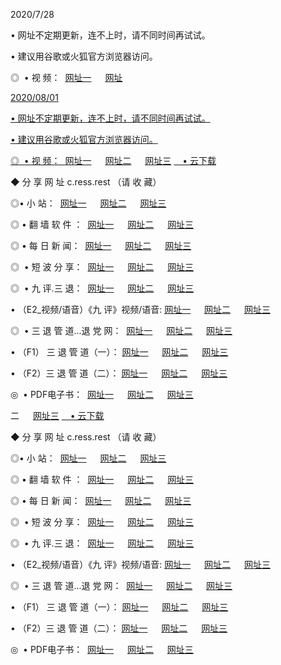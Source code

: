 <p>2020/7/28
<p>• 网址不定期更新，连不上时，请不同时间再试试。
<p>• 建议用谷歌或火狐官方浏览器访问。
<p>◎  • 视 频： 
<a href="http://tcq.fasoclash.com/" target="_blank">网址一</a> 　 
<a href="http://tbq.fasoclash.com/" target="_blank">网址<p>2020/08/01
<p>• 网址不定期更新，连不上时，请不同时间再试试。
<p>• 建议用谷歌或火狐官方浏览器访问。
<p>◎  • 视 频： 
<a href="http://tcr.fasoclash.com/" target="_blank">网址一</a> 　 
<a href="http://tbr.fasoclash.com/" target="_blank">网址二</a> 　 
<a href="http://tar.fasoclash.com/b.html" target="_blank">网址三</a>
<a href="https://disk.yandex.ru/d/wIUK0uxc3Gk4Ng" target="_blank">　• 云下载 </a></p>
<p>◆ 分 享 网 址  c.ress.rest   （请 收 藏） </p>

<p>◎•  小 站：  
<a href="http://tcr.fasoclash.com/f.html" target="_blank">网址一</a> 　 
<a href="http://tbr.fasoclash.com/h.html" target="_blank">网址二</a> 　 
<a href="http://tar.fasoclash.com/k/" target="_blank">网址三</a></p><p>

<p>◎  • 翻 墙 软 件 ：  
<a href="http://tcr.fasoclash.com/ff/" target="_blank">网址一</a> 　 
<a href="http://tbr.fasoclash.com/s/read/a1_nd.html" target="_blank">网址二</a> 　 
<a href="http://tar.fasoclash.com/ff/index.html" target="_blank">网址三</a></p>
<p>◎  • 每 日 新 闻：  
<a href="http://tcr.fasoclash.com/day/" target="_blank">网址一</a> 　 
<a href="http://tbr.fasoclash.com/day/" target="_blank">网址二</a> 　 
<a href="http://tar.fasoclash.com/day/index.html" target="_blank">网址三</a></p>
<p>◎   • 短 波 分 享：  
<a href="http://tcr.fasoclash.com/h/" target="_blank">网址一</a> 　 
<a href="http://tar.fasoclash.com/h/" target="_blank">网址二</a> 　 
<a href="http://tbr.fasoclash.com/h/index.html" target="_blank">网址三</a></p>
<p>◎   • 九 评.三 退：  
<a href="http://tcr.fasoclash.com/t/" target="_blank">网址一</a> 　 
<a href="http://tar.fasoclash.com/v2/index.html" target="_blank">网址二</a> 　 
<a href="http://tbr.fasoclash.com/tt/index.html" target="_blank">网址三</a> 　</p>
<p>  • （E2_视频/语音）《九 评》视频/语音: 
<a href="http://tcr.fasoclash.com/7738.html" target="_blank">网址一</a> 　 
<a href="http://tar.fasoclash.com/7614.html" target="_blank">网址二</a> 　 
<a href="http://tbr.fasoclash.com/7633.html" target="_blank">网址三</a></p>
<p>◎   • 三 退 管 道...退 党 网：  
<a href="http://tcr.fasoclash.com/go/td1.html" target="_blank">网址一</a> 　 
<a href="http://tar.fasoclash.com/go/td2.html" target="_blank">网址二</a> 　 
<a href="http://tbr.fasoclash.com/go/td3.html" target="_blank">网址三</a></p>
<p>  • （F1） 三 退 管 道（一）： 
<a href="http://tcr.fasoclash.com/dd/" target="_blank">网址一</a> 　 
<a href="http://tar.fasoclash.com/s/read/a1_tdx.html" target="_blank">网址二</a> 　 
<a href="http://tbr.fasoclash.com/dd/" target="_blank">网址三</a></p>
<p>  • （F2）三 退 管 道（二）： 
<a href="http://tar.fasoclash.com/d/" target="_blank">网址一</a> 　 
<a href="http://tcr.fasoclash.com/d/index.html" target="_blank">网址二</a> 　 
<a href="http://tbr.fasoclash.com/d/" target="_blank">网址三</a></p>
<p>◎   • PDF电子书：  
<a href="http://tcr.fasoclash.com/p/" target="_blank">网址一</a> 　 
<a href="http://tbr.fasoclash.com/p/index.html" target="_blank">网址二</a> 　 
<a href="http://tar.fasoclash.com/p/" target="_blank">网址三</a></p>
二</a> 　 
<a href="http://taq.fasoclash.com/b.html" target="_blank">网址三</a>
<a href="https://disk.yandex.ru/d/wIUK0uxc3Gk4Ng" target="_blank">　• 云下载 </a></p>
<p>◆ 分 享 网 址  c.ress.rest   （请 收 藏） </p>

<p>◎•  小 站：  
<a href="http://tcq.fasoclash.com/f.html" target="_blank">网址一</a> 　 
<a href="http://tbq.fasoclash.com/h.html" target="_blank">网址二</a> 　 
<a href="http://taq.fasoclash.com/k/" target="_blank">网址三</a></p><p>

<p>◎  • 翻 墙 软 件 ：  
<a href="http://tcq.fasoclash.com/ff/" target="_blank">网址一</a> 　 
<a href="http://tbq.fasoclash.com/s/read/a1_nd.html" target="_blank">网址二</a> 　 
<a href="http://taq.fasoclash.com/ff/index.html" target="_blank">网址三</a></p>
<p>◎  • 每 日 新 闻：  
<a href="http://tcq.fasoclash.com/day/" target="_blank">网址一</a> 　 
<a href="http://tbq.fasoclash.com/day/" target="_blank">网址二</a> 　 
<a href="http://taq.fasoclash.com/day/index.html" target="_blank">网址三</a></p>
<p>◎   • 短 波 分 享：  
<a href="http://tcq.fasoclash.com/h/" target="_blank">网址一</a> 　 
<a href="http://taq.fasoclash.com/h/" target="_blank">网址二</a> 　 
<a href="http://tbq.fasoclash.com/h/index.html" target="_blank">网址三</a></p>
<p>◎   • 九 评.三 退：  
<a href="http://tcq.fasoclash.com/t/" target="_blank">网址一</a> 　 
<a href="http://taq.fasoclash.com/v2/index.html" target="_blank">网址二</a> 　 
<a href="http://tbq.fasoclash.com/tt/index.html" target="_blank">网址三</a> 　</p>
<p>  • （E2_视频/语音）《九 评》视频/语音: 
<a href="http://tcq.fasoclash.com/7738.html" target="_blank">网址一</a> 　 
<a href="http://taq.fasoclash.com/7614.html" target="_blank">网址二</a> 　 
<a href="http://tbq.fasoclash.com/7633.html" target="_blank">网址三</a></p>
<p>◎   • 三 退 管 道...退 党 网：  
<a href="http://tcq.fasoclash.com/go/td1.html" target="_blank">网址一</a> 　 
<a href="http://taq.fasoclash.com/go/td2.html" target="_blank">网址二</a> 　 
<a href="http://tbq.fasoclash.com/go/td3.html" target="_blank">网址三</a></p>
<p>  • （F1） 三 退 管 道（一）： 
<a href="http://tcq.fasoclash.com/dd/" target="_blank">网址一</a> 　 
<a href="http://taq.fasoclash.com/s/read/a1_tdx.html" target="_blank">网址二</a> 　 
<a href="http://tbq.fasoclash.com/dd/" target="_blank">网址三</a></p>
<p>  • （F2）三 退 管 道（二）： 
<a href="http://taq.fasoclash.com/d/" target="_blank">网址一</a> 　 
<a href="http://tcq.fasoclash.com/d/index.html" target="_blank">网址二</a> 　 
<a href="http://tbq.fasoclash.com/d/" target="_blank">网址三</a></p>
<p>◎   • PDF电子书：  
<a href="http://tcq.fasoclash.com/p/" target="_blank">网址一</a> 　 
<a href="http://tbq.fasoclash.com/p/index.html" target="_blank">网址二</a> 　 
<a href="http://taq.fasoclash.com/p/" target="_blank">网址三</a></p>
